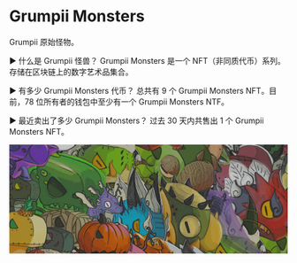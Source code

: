 # Grumpii Monsters

Grumpii 原始怪物。

▶ 什么是 Grumpii 怪兽？
Grumpii Monsters 是一个 NFT（非同质代币）系列。存储在区块链上的数字艺术品集合。

▶ 有多少 Grumpii Monsters 代币？
总共有 9 个 Grumpii Monsters NFT。目前，78 位所有者的钱包中至少有一个 Grumpii Monsters NTF。

▶ 最近卖出了多少 Grumpii Monsters？
过去 30 天内共售出 1 个 Grumpii Monsters NFT。

![nft](43321_new.png)
